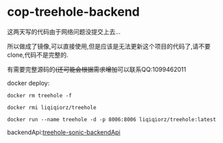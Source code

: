 # cop-treehole-backend



这两天写的代码由于网络问题没提交上去...

所以做成了镜像,可以直接使用,但是应该是无法更新这个项目的代码了,请不要clone,代码不是完整的.

有需要完整源码的~~(还可能会根据需求增加~~可以联系QQ:1099462011

docker deploy:
```
docker rm treehole -f

docker rmi liqiqiorz/treehole

docker run --name treehole -d -p 8006:8006 liqiqiorz/treehole:latest
```

backendApi:[treehole-sonic-backendApi](http://112.126.78.122:8006/swagger-ui.html#/)
